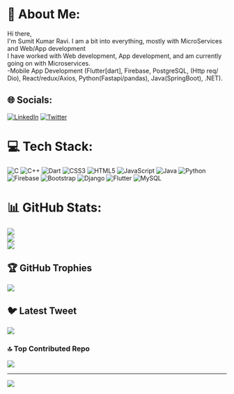# 💫 About Me:
Hi there,<br>I'm Sumit Kumar Ravi. I am a bit into everything, mostly with MicroServices and Web/App development <br> I have worked with Web development, App development, and am currently going on with Microservices. <br>-Mobile App Development (Flutter[dart], Firebase, PostgreSQL, (Http req/ Dio), React/redux/Axios, Python(Fastapi/pandas), Java(SpringBoot), .NET).


## 🌐 Socials:
[![LinkedIn](https://img.shields.io/badge/LinkedIn-%230077B5.svg?logo=linkedin&logoColor=white)](https://linkedin.com/in/https://www.linkedin.com/in/sumit-kumar-ravi-804098207/) [![Twitter](https://img.shields.io/badge/Twitter-%231DA1F2.svg?logo=Twitter&logoColor=white)](https://twitter.com/@SumitRavi45224) 

# 💻 Tech Stack:
![C](https://img.shields.io/badge/c-%2300599C.svg?style=for-the-badge&logo=c&logoColor=white) ![C++](https://img.shields.io/badge/c++-%2300599C.svg?style=for-the-badge&logo=c%2B%2B&logoColor=white) ![Dart](https://img.shields.io/badge/dart-%230175C2.svg?style=for-the-badge&logo=dart&logoColor=white) ![CSS3](https://img.shields.io/badge/css3-%231572B6.svg?style=for-the-badge&logo=css3&logoColor=white) ![HTML5](https://img.shields.io/badge/html5-%23E34F26.svg?style=for-the-badge&logo=html5&logoColor=white) ![JavaScript](https://img.shields.io/badge/javascript-%23323330.svg?style=for-the-badge&logo=javascript&logoColor=%23F7DF1E) ![Java](https://img.shields.io/badge/java-%23ED8B00.svg?style=for-the-badge&logo=java&logoColor=white) ![Python](https://img.shields.io/badge/python-3670A0?style=for-the-badge&logo=python&logoColor=ffdd54) ![Firebase](https://img.shields.io/badge/firebase-%23039BE5.svg?style=for-the-badge&logo=firebase) ![Bootstrap](https://img.shields.io/badge/bootstrap-%23563D7C.svg?style=for-the-badge&logo=bootstrap&logoColor=white) ![Django](https://img.shields.io/badge/django-%23092E20.svg?style=for-the-badge&logo=django&logoColor=white) ![Flutter](https://img.shields.io/badge/Flutter-%2302569B.svg?style=for-the-badge&logo=Flutter&logoColor=white) ![MySQL](https://img.shields.io/badge/mysql-%2300f.svg?style=for-the-badge&logo=mysql&logoColor=white)
# 📊 GitHub Stats:
![](https://github-readme-stats.vercel.app/api?username=ravisumit1310&theme=highcontrast&hide_border=true&include_all_commits=false&count_private=true)<br/>
![](https://github-readme-streak-stats.herokuapp.com/?user=ravisumit1310&theme=highcontrast&hide_border=true)<br/>
![](https://github-readme-stats.vercel.app/api/top-langs/?username=ravisumit1310&theme=highcontrast&hide_border=true&include_all_commits=false&count_private=true&layout=compact)

## 🏆 GitHub Trophies
![](https://github-profile-trophy.vercel.app/?username=ravisumit1310&theme=juicyfresh&no-frame=true&no-bg=false&margin-w=4)

## 🐦 Latest Tweet
[![](https://gtce.itsvg.in/api?username=@SumitRavi45224)](https://github.com/VishwaGauravIn/github-twitter-card-embed)

### 🔝 Top Contributed Repo
![](https://github-contributor-stats.vercel.app/api?username=ravisumit1310&limit=5&theme=algolia&combine_all_yearly_contributions=true)

---
[![](https://visitcount.itsvg.in/api?id=ravisumit1310&icon=0&color=0)](https://visitcount.itsvg.in)

<!-- Proudly created with GPRM ( https://gprm.itsvg.in ) -->
